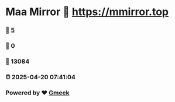 # Maa Mirror :link: https://mmirror.top 
### :page_facing_up: [5](https://mmirror.top/tag.html) 
### :speech_balloon: 0 
### :hibiscus: 13084 
### :alarm_clock: 2025-04-20 07:41:04 
### Powered by :heart: [Gmeek](https://github.com/Meekdai/Gmeek)
